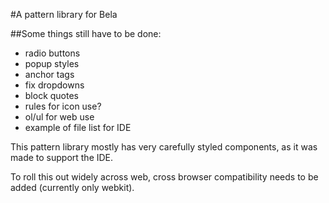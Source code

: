 #A pattern library for Bela

##Some things still have to be done:

- radio buttons
- popup styles
- anchor tags
- fix dropdowns
- block quotes
- rules for icon use?
- ol/ul for web use
- example of file list for IDE 

This pattern library mostly has very carefully styled components, as it was made to support the IDE. 

To roll this out widely across web, cross browser compatibility needs to be added (currently only webkit).
